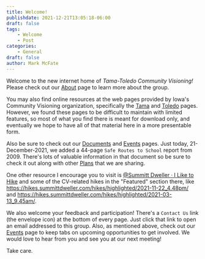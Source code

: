 ```yaml
---
title: Welcome!
publishdate: 2021-12-21T13:05:18-06:00
draft: false
tags:
    - Welcome
    - Post
categories:
    - General
draft: false
author: Mark McFate
---
```


Welcome to the new internet home of _Tama-Toledo Community Visioning!_  Please check out our [About](https://cv.tamatoledo.org/about/) page to learn more about the group.  

You may also find online resources at the web pages provided by Iowa's Community Visioning organization, specifically the [Tama](https://communityvisioning.org/tama) and [Toledo](https://communityvisioning.org/toledo) pages.  However, we found these pages to be difficult to maintain with limited features, so most of what you find there is meant for download only, and eventually we hope to have all of that material here in a more presentable form.

Also be sure to check out our [Documents](https://cv.tamatoledo.org/documents) and [Events](https://cv.tamatoledo.org/events) pages.  Just today, 21-December-2021, we added a 44-page `Safe Routes to School` report from 2009.  There's lots of valuable information in that document so be sure to check it out along with other [Plans](https://cv.tamatoledo.org/plans) that we are sharing.

One other resource I encourage you to visit is [@Summitt Dweller · I Like to Hike](https://hikes.summittdweller.com) and some of the CV-related hikes in the "Featured" section there, like https://hikes.summittdweller.com/hikes/highlighted/2021-11-22_4.48pm/ and https://hikes.summittdweller.com/hikes/highlighted/2021-03-13_9.45am/.

We also welcome your feedback and participation! There's a `Contact Us` link (the envelope icon) at the bottom of every page.  Just click that link to open an email addressed to this group.  Also, as mentioned above, check out our [Events](https://cv.tamatoledo.org/events) page to keep tabs on upcoming opportunities to get involved.  We would love to hear from you and see you at our next meeting!

Take care. 
